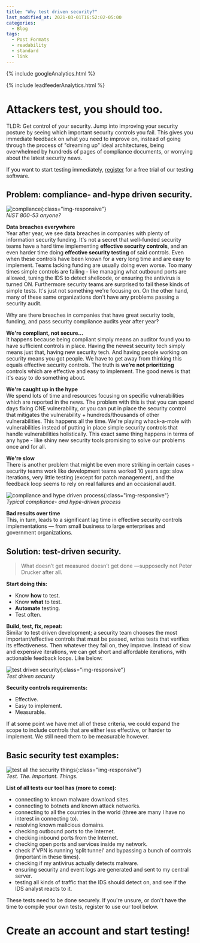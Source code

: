 ```yaml
---
title: "Why test driven security?"
last_modified_at: 2021-03-01T16:52:02-05:00
categories:
  - Blog
tags:
  - Post Formats
  - readability
  - standard
  - link
---
```

<!-- Google analytics -->
{% include googleAnalytics.html %}
<!-- leadfeeder analytics -->
{% include leadfeederAnalytics.html %}

# Attackers test, you should too.
TLDR: Get control of your security. Jump into improving your security posture by seeing which important security controls you fail. This gives you immediate feedback on what you need to improve on, instead of going through the process of "dreaming up" ideal architectures, being overwhelmed by hundreds of pages of compliance documents, or worrying about the latest security news.

If you want to start testing immediately, [register][create account] for a free trial of our testing software.

## Problem: compliance- and-hype driven security.
![compliance](/assets/images/2021-03-01/paper-stack.jpeg){:class="img-responsive"}  
*NIST 800-53 anyone?*

**Data breaches everywhere**  
Year after year, we see data breaches in companies with plenty of information security funding. It's not a secret that well-funded security teams have a hard time implementing **effective security controls**, and an even harder time doing **effective security testing** of said controls. Even when these controls have been known for a very long time and are easy to implement. Teams lacking funding are usually doing even worse. Too many times simple controls are failing - like managing what outbound ports are allowed, tuning the IDS to detect shellcode, or ensuring the antivirus is turned ON. Furthermore security teams are surprised to fail these kinds of simple tests. It's just not something we're focusing on. On the other hand, many of these same organizations don't have any problems passing a security audit.

Why are there breaches in companies that have great security tools, funding, and pass security compliance audits year after year?

**We're compliant, not secure...**  
It happens because being compliant simply means an auditor found you to have sufficient controls in place. Having the newest security tech simply means just that, having new security tech. And having people working on security means you got people. We have to get away from thinking this equals effective security controls. The truth is **we’re not prioritizing** controls which are effective and easy to implement. The good news is that it's easy to do something about.

**We're caught up in the hype**  
We spend lots of time and resources focusing on specific vulnerabilities which are reported in the news. The problem with this is that you can spend days fixing ONE vulnerability, or you can put in place the security control that mitigates the vulnerability + hundreds/thousands of other vulnerabilities. This happens all the time. We're playing whack-a-mole with vulnerabilities instead of putting in place simple security controls that handle vulnerabilities holistically. This exact same thing happens in terms of any hype - like shiny new security tools promising to solve our problems once and for all.

**We're slow**  
There is another problem that might be even more striking in certain cases - security teams work like development teams worked 10 years ago: slow iterations, very little testing (except for patch management), and the feedback loop seems to rely on real failures and an occasional audit.

![compliance and hype driven process](/assets/images/2021-03-01/static-security.png){:class="img-responsive"}  
*Typical compliance- and hype-driven process*

**Bad results over time**  
This, in turn, leads to a significant lag time in effective security controls implementations — from small business to large enterprises and government organizations.


## Solution: test-driven security.
> What doesn’t get measured doesn’t get done —supposedly not Peter Drucker after all.

**Start doing this:**  
* Know **how** to test.
* Know **what** to test.
* **Automate** testing.
* Test often.

**Build, test, fix, repeat:**  
Similar to test driven development; a security team chooses the most important/effective controls that must be passed, writes tests that verifies its effectiveness. Then whatever they fail on, they improve. Instead of slow and expensive iterations, we can get short and affordable iterations, with actionable feedback loops. Like below:

![test driven security](/assets/images/2021-03-01/test-driven-security.png){:class="img-responsive"}  
*Test driven security*

**Security controls requirements:**
* Effective.
* Easy to implement.
* Measurable.

If at some point we have met all of these criteria, we could expand the scope to include controls that are either less effective, or harder to implement. We still need them to be measurable however.

## Basic security test examples:
![test all the security things](/assets/images/2021-03-01/test-all-the-things.png){:class="img-responsive"}  
*Test. The. Important. Things.*

**List of all tests our tool has (more to come):**  
* connecting to known malware download sites.
* connecting to botnets and known attack networks.
* connecting to all the countries in the world (three are many I have no interest in connecting to).
* resolving known malicious domains.
* checking outbound ports to the Internet.
* checking inbound ports from the Internet.
* checking open ports and services inside my network.
* check if VPN is running ‘split tunnel’ and bypassing a bunch of controls (important in these times).
* checking if my antivirus actually detects malware.
* ensuring security and event logs are generated and sent to my central server.
* testing all kinds of traffic that the IDS should detect on, and see if the IDS analyst reacts to it.

These tests need to be done securely. If you're unsure, or don't have the time to compile your own tests, register to use our tool below.

# Create an account and start testing!  
<script charset="utf-8" type="text/javascript" src="//js.hsforms.net/forms/shell.js"></script>
<script>
  hbspt.forms.create({
	portalId: "8898112",
	formId: "2b1cfdb3-6618-4dd8-86e4-4786274c0d38"
});
</script>

[create account]: #create-an-account-and-start-testing